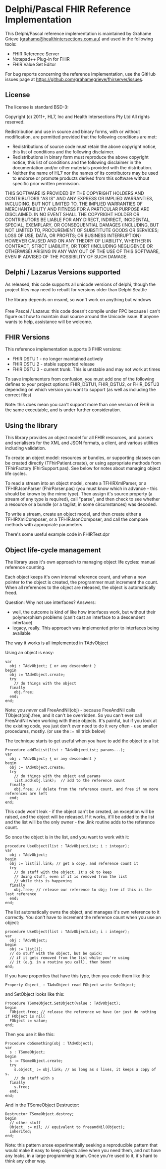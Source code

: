 Delphi/Pascal FHIR Reference Implementation
===========================================

This Delphi/Pascal reference implementation is maintained by Grahame Grieve 
(grahame@healthintersections.com.au) and used in the following tools:
* FHIR Reference Server
* Notepad++ Plug-in for FHIR
* FHIR Value Set Editor 

For bug reports concerning the reference implementation, use the 
GitHub issues page at https://github.com/grahamegrieve/fhirserver/issues.

License
-------

The license is standard BSD-3:

Copyright (c) 2011+, HL7, Inc and Health Intersections Pty Ltd
All rights reserved.

Redistribution and use in source and binary forms, with or without modification, 
are permitted provided that the following conditions are met:

* Redistributions of source code must retain the above copyright notice, this list of conditions and the following disclaimer.
* Redistributions in binary form must reproduce the above copyright notice, this list of conditions and the following disclaimer in the documentation and/or other materials provided with the distribution.
* Neither the name of HL7 nor the names of its contributors may be used to endorse or promote products derived from this software without specific prior written permission.

THIS SOFTWARE IS PROVIDED BY THE COPYRIGHT HOLDERS AND CONTRIBUTORS "AS IS" AND 
ANY EXPRESS OR IMPLIED WARRANTIES, INCLUDING, BUT NOT LIMITED TO, THE IMPLIED 
WARRANTIES OF MERCHANTABILITY AND FITNESS FOR A PARTICULAR PURPOSE ARE DISCLAIMED. 
IN NO EVENT SHALL THE COPYRIGHT HOLDER OR CONTRIBUTORS BE LIABLE FOR ANY DIRECT, 
INDIRECT, INCIDENTAL, SPECIAL, EXEMPLARY, OR CONSEQUENTIAL DAMAGES (INCLUDING, BUT 
NOT LIMITED TO, PROCUREMENT OF SUBSTITUTE GOODS OR SERVICES; LOSS OF USE, DATA, OR 
PROFITS; OR BUSINESS INTERRUPTION) HOWEVER CAUSED AND ON ANY THEORY OF LIABILITY, 
WHETHER IN CONTRACT, STRICT LIABILITY, OR TORT (INCLUDING NEGLIGENCE OR OTHERWISE) 
ARISING IN ANY WAY OUT OF THE USE OF THIS SOFTWARE, EVEN IF ADVISED OF THE 
POSSIBILITY OF SUCH DAMAGE.


Delphi / Lazarus Versions supported
-----------------------------------

As released, this code supports all unicode versions of delphi, though
the project files may need to rebuilt for versions older than Delphi
Seattle

The library depends on msxml, so won't work on anything but windows

Free Pascal / Lazarus: this code doesn't compile under FPC because I can't
figure out how to maintain dual source around the Unicode issue. If anyone
wants to help, assistance will be welcome. 

FHIR Versions
-------------
This reference implementation supports 3 FHIR versions:
* FHIR DSTU 1 - no longer maintained actively
* FHIR DSTU 2 - stable supported release 
* FHIR DSTU 3 - current trunk. This is unstable and may not work at times

To save implementers from confusion, you must add one of the following
defines to your project options: FHIR_DSTU1, FHIR_DSTU2, or FHIR_DSTU3 
depending on which version you want to support (as well as including the 
correct files)

Note: this does mean you can't support more than one version of FHIR 
in the same executable, and is under further consideration.

Using the library 
-----------------

This library provides an object model for all FHIR resources, and 
parsers and serialisers for the XML and JSON formats, a client, 
and various utilities including validation.

To create an object model: resources or bundles, or supporting classes
can be created directly (TFhirPatient.create), or using appropriate
methods from TFhirFactory (FhirSupport.pas). See below for notes about
managing object life cycles.

To read a stream into an object model, create a TFHIRXmlParser, or
a TFHIRJsonParser (FhirParser.pas) (you must know which in advance - 
this should be known by the mime type). Then assign it's source 
property (a stream of any type is required), call "parse", and 
then check to see whether a resource or a bundle (or a taglist, 
in some circumstances) was decoded.

To write a stream, create an object model, and then create 
either a TFHIRXmlComposer, or a TFHIRJsonComposer, and call 
the compose methods with appropriate parameters.

There's some useful example code in FHIRTest.dpr


Object life-cycle management
----------------------------

The library uses it's own approach to managing object life 
cycles: manual reference counting.

Each object keeps it's own internal reference count,
and when a new pointer to the object is created, the programmer
must increment the count. When all references to the object 
are released, the object is automatically freed.

Question: Why not use interfaces?
Answers: 
* well, the outcome is kind of like how interfaces work, but without their polymorphism problems (can't cast an interface to a descendent interface)
* legacy, really. This approach was implemented prior to interfaces being available

The way it works is all implemented in TAdvObject

Using an object is easy: 

    var
      obj : TAdvObject; { or any descendent }
    begin
      obj := TAdvObject.create;
      try
        // do things with the object
      finally
        obj.free;
      end;
    end;

Note: you *never* call FreeAndNil(obj) - because FreeAndNil
calls TObject(obj).free, and it can't be overridden. So 
you can't ever call FreeAndNil when working with these objects.
It's painful, but if you look at the existing code, 
you just don't ever need to do it very often - use smaller
procedures, mostly.  (or use the := nil trick below)

The technique starts to get useful when you have to add the object to
a list:

    Procedure addToList(list : TAdvObjectList; params...);
    var
      obj : TAdvObject; { or any descendent }
    begin
      obj := TAdvObject.create;
      try
        // do things with the object and params
        list.add(obj.link);  // add to the reference count
      finally
        obj.free; // delete from the reference count, and free if no more references are left
      end;
    end;

This code won't leak - if the object can't be created, an exception
will be raised, and the object will be released. If it works, it'll be 
added to the list and the list will be the only owner - the .link
routine adds to the reference count. 

So once the object is in the list, and you want to work with it:

    procedure UseObject(list : TAdvObjectList; i : integer);
    var
      obj : TAdvObject;
    begin
      obj := list[i].link; // get a copy, and reference count it
      try
        // do stuff with the object. It's ok to keep 
        // doing stuff, even if it is removed from the list
        // while this is happening 
      finally
        obj.free; // release our reference to obj; free if this is the last reference
      end; 
    end;

The list automatically owns the object, and manages it's own reference to it
correctly. You don't have to increment the reference count when you use an
object:

    procedure UseObject(list : TAdvObjectList; i : integer);
    var
      obj : TAdvObject;
    begin
      obj := list[i]; 
      // do stuff with the object, but be quick:
      // if it gets removed from the list while you're using 
      // it (e.g. in a routine you call), then boom!
    end;


If you have properties that have this type, then you code them like this:

    Property Object_ : TAdvObject read FObject write SetObject;
  
and SetObject looks like this:

    Procedure TSomeObject.SetObject(value : TAdvObject);
    begin
      FObject.free; // release the reference we have (or just do nothing if FObject is nil(
      FObject := value;  
    end;

Then you use it like this:

    Procedure doSomething(obj : TAdvObject);
    var
      s : TSomeObject;
    begin
      s := TSomeObject.create;
      try
        s.object_ := obj.link; // as long as s lives, it keeps a copy of s.
        // do stuff with s
      finally
        s.free;
      end;
    end;

And in the TSomeObject Destructor:

    Destructor TSomeObject.destroy;
    begin
      // other stuff
      Object_ := nil; // equivalent to freeandNil(Object);
      inherited;
    end;

Note: this pattern arose experimentally seeking a reproducible
pattern that would make it easy to keep objects alive when you
need them, and not have any leaks, in a large programming team.
Once you're used to it, it's hard to think any other way.
